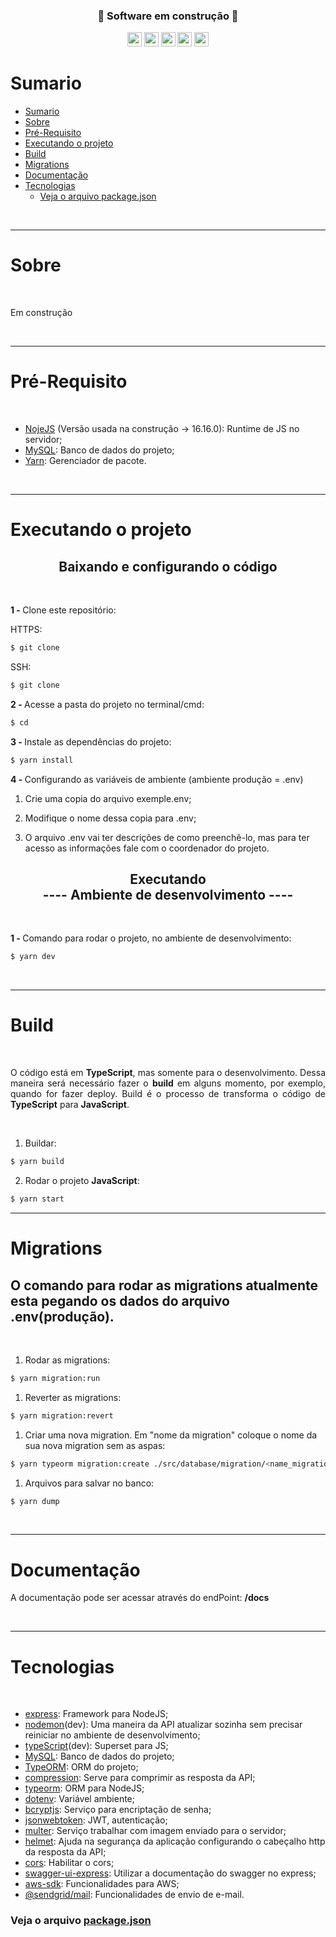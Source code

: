 
<h3 align="center">🚧 Software em construção 🚧</h3>
<p align="center">
  <img width="auto" height="23em" src="https://img.shields.io/badge/JavaScript-323330?style=flat&logo=javascript&logoColor=F7DF1E" >
  <img width="auto" height="23em" src="https://img.shields.io/badge/-TypeScript-323330?style=flat&logo=TypeScript">
  <img width="auto" height="23em" src="https://img.shields.io/badge/Node.js-323330?style=flat&logo=Node.js&logoColor=white">
  <img width="auto" height="23em" src="https://img.shields.io/badge/Express.js-323330?style=flate&logo=express">
  <img width="auto" height="23em" src="https://img.shields.io/badge/MySql-323330?style=flate&logo=mysql&logoColor=white">
</p>

# Sumario
- [Sumario](#sumario)
- [Sobre](#sobre)
- [Pré-Requisito](#pré-requisito)
- [Executando o projeto](#executando-o-projeto)
- [Build](#build)
- [Migrations](#migrations)
- [Documentação](#documentação)
- [Tecnologias](#tecnologias)
    - [Veja o arquivo package.json](#veja-o-arquivo-packagejson)

<br>

___
# Sobre

<br>

<p align="justify">
Em construção
</p>
<br>

---
# Pré-Requisito

<br>

  * [NojeJS](https://nodejs.org/en/) (Versão usada na construção -> 16.16.0): Runtime de JS no servidor;
  * [MySQL](https://www.mysql.com/): Banco de dados do projeto;
  * [Yarn](https://yarnpkg.com/): Gerenciador de pacote.

<br>

---
# Executando o projeto

<h2 align="center">Baixando e configurando o código <a name="downCod"></a></h2>

<br>

<strong>1 - </strong>  Clone este repositório:

HTTPS:
```bash
$ git clone
```
SSH:
```bash
$ git clone
```

<strong>2 - </strong>  Acesse a pasta do projeto no terminal/cmd:
```bash
$ cd
```

<strong>3 - </strong>  Instale as dependências do projeto:
```bash
$ yarn install
```

<strong>4 - </strong> Configurando as variáveis de ambiente (ambiente produção = .env)

1. Crie uma copia do arquivo exemple.env;

2. Modifique o nome dessa copia para .env;

3. O arquivo .env vai ter descrições de como preenchê-lo, mas para ter acesso as informações fale com o coordenador do projeto.

<h2 align="center">Executando <br> ---- Ambiente de desenvolvimento ---- <a name="execAmbDev"></a></h2>

<br>

<strong> 1 - </strong> Comando para rodar o projeto, no ambiente de desenvolvimento:
```bash
$ yarn dev
```

<br>

___
# Build


<br>

<p align="justify">
O código está em <strong>TypeScript</strong>, mas somente para o desenvolvimento. Dessa maneira será necessário fazer o <strong>build</strong> em alguns momento, por exemplo, quando for fazer deploy. Build é o processo de transforma o código de <strong>TypeScript</strong> para <strong>JavaScript</strong>. </p>
<br>

1. Buildar:
```bash
$ yarn build
```
2. Rodar o projeto <strong>JavaScript</strong>:
```bash
$ yarn start
```


___

# Migrations


<h2> O comando para rodar as migrations atualmente esta pegando os dados do arquivo .env(produção).</h2>

<br>


1. Rodar as migrations:
```bash
$ yarn migration:run
```

1. Reverter as migrations:
```bash
$ yarn migration:revert
```

1. Criar uma nova migration. Em "nome da migration" coloque o nome da sua nova migration sem as aspas:
```bash
$ yarn typeorm migration:create ./src/database/migration/<name_migration>
```

1. Arquivos para salvar no banco:
```bash
$ yarn dump
```

<br>

___
# Documentação

A documentação pode ser acessar através do endPoint: <strong>/docs</strong>

<br>

___
# Tecnologias

<br>

- [express](https://expressjs.com/pt-br/): Framework para NodeJS;
- [nodemon](https://nodemon.io/)(dev): Uma maneira da API atualizar sozinha sem
precisar reiniciar no ambiente de desenvolvimento;
- [typeScript](https://www.typescriptlang.org/)(dev): Superset para JS;
- [MySQL](https://www.mysql.com/): Banco de dados do projeto;
- [TypeORM](https://typeorm.io/#/): ORM do projeto;
- [compression](https://www.npmjs.com/package/compression): Serve para comprimir
as resposta da API;
- [typeorm](https://typeorm.io/#/): ORM para NodeJS;
- [dotenv](https://www.npmjs.com/package/dotenv): Variável ambiente;
- [bcryptjs](https://www.npmjs.com/package/bcryptjs): Serviço para encriptação de senha;
- [jsonwebtoken](https://www.npmjs.com/package/jsonwebtoken): JWT, autenticação;
- [multer](https://www.npmjs.com/package/multer): Serviço trabalhar com imagem enviado para o servidor;
- [helmet](https://www.npmjs.com/package/helmet): Ajuda na segurança da aplicação configurando o cabeçalho http da resposta da API;
- [cors](https://www.npmjs.com/package/cors): Habilitar o cors;
- [swagger-ui-express](https://www.npmjs.com/package/swagger-ui-express): Utilizar a documentação do swagger no express;
- [aws-sdk](https://yarnpkg.com/package/aws-sdk): Funcionalidades para AWS;
- [@sendgrid/mail](https://yarnpkg.com/package/@sendgrid/mail): Funcionalidades de envio de e-mail.

### Veja o arquivo [package.json](./package.json)


